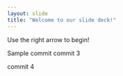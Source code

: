 ```yaml
---
layout: slide
title: "Welcome to our slide deck!"
---
```


Use the right arrow to begin!

Sample commit
commit 3

commit 4